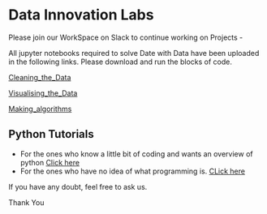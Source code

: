# Data Innovation Labs

Please join our WorkSpace on Slack to continue working on Projects -

All jupyter notebooks required to solve Date with Data have been uploaded in the following links. Please download and run the blocks of code.

[Cleaning_the_Data](https://github.com/datasutram/datasutram.github.io/blob/master/SXC/Notebooks/Plot_Restaurant_Type.ipynb)

[Visualising_the_Data](https://github.com/datasutram/datasutram.github.io/blob/master/SXC/Notebooks/Folium.ipynb)

[Making_algorithms](https://github.com/datasutram/datasutram.github.io/blob/master/SXC/Notebooks/Date_data.ipynb)

## Python Tutorials

* For the ones who know a little bit of coding and wants an overview of python [Click here](http://cs231n.github.io/python-numpy-tutorial/)
* For the ones who have no idea of what programming is. [CLick here](https://www.programiz.com/python-programming)

If you have any doubt, feel free to ask us.

Thank You
